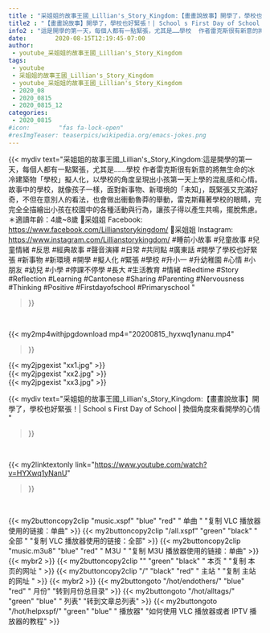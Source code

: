 ```yaml
---
title : "采姐姐的故事王國_Lillian's_Story_Kingdom:【畫畫說故事】開學了，學校也好緊張！| School s First Day of School | 換個角度來看開學的心情 "
title2 : "【畫畫說故事】開學了，學校也好緊張！| School s First Day of School | 換個角度來看開學的心情 "
info2 : "這是開學的第一天，每個人都有一點緊張，尤其是……學校  作者雷克斯很有新意的將無生命的冰冷建築物「學校」擬人化，以學校的角度呈現出小孩第一天上學的混亂感和心情。故事中的學校，就像孩子一樣，面對新事物、新環境的「未知」，既緊張又充滿好奇，不但在意別人的看法，也會做出衝動魯莽的舉動，雷克斯藉著學校的眼睛，完完全全描繪出小孩在校園中的各種活動與行為，讓孩子得以產生共鳴，擺脫焦慮。  ＊適讀年齡：4歲~8歲  📍采姐姐 Facebook: https://www.facebook.com/Lillianstorykingdom/ 📍采姐姐 Instagram: https://www.instagram.com/Lillianstorykingdom/  #睡前小故事 #兒童故事 #兒童情緒 #反思 #經典故事 #聲音演繹 #日常 #共同點 #廣東話 #開學了學校也好緊張 #新事物 #新環境 #開學 #擬人化 #緊張 #學校 #升小一 #升幼稚園 #心情 #小朋友 #幼兒 #小學 #停課不停學 #長大 #生活教育 #情緒 #Bedtime #Story #Reflection #Learning #Cantonese #Sharing #Parenting #Nervousness #Thinking #Positive #Firstdayofschool #Primaryschool "
date:        2020-08-15T12:19:45-07:00
author:
 - youtube_采姐姐的故事王國_Lillian's_Story_Kingdom
tags:
 - youtube
 - 采姐姐的故事王國_Lillian's_Story_Kingdom
 - youtube_采姐姐的故事王國_Lillian's_Story_Kingdom
 - 2020_08
 - 2020_0815
 - 2020_0815_12
categories:
 - 2020_0815
#icon:        "fas fa-lock-open"
#resImgTeaser: teaserpics/wikipedia.org/emacs-jokes.png
---
```


{{< mydiv text="采姐姐的故事王國_Lillian's_Story_Kingdom:這是開學的第一天，每個人都有一點緊張，尤其是……學校  作者雷克斯很有新意的將無生命的冰冷建築物「學校」擬人化，以學校的角度呈現出小孩第一天上學的混亂感和心情。故事中的學校，就像孩子一樣，面對新事物、新環境的「未知」，既緊張又充滿好奇，不但在意別人的看法，也會做出衝動魯莽的舉動，雷克斯藉著學校的眼睛，完完全全描繪出小孩在校園中的各種活動與行為，讓孩子得以產生共鳴，擺脫焦慮。  ＊適讀年齡：4歲~8歲  📍采姐姐 Facebook: https://www.facebook.com/Lillianstorykingdom/ 📍采姐姐 Instagram: https://www.instagram.com/Lillianstorykingdom/  #睡前小故事 #兒童故事 #兒童情緒 #反思 #經典故事 #聲音演繹 #日常 #共同點 #廣東話 #開學了學校也好緊張 #新事物 #新環境 #開學 #擬人化 #緊張 #學校 #升小一 #升幼稚園 #心情 #小朋友 #幼兒 #小學 #停課不停學 #長大 #生活教育 #情緒 #Bedtime #Story #Reflection #Learning #Cantonese #Sharing #Parenting #Nervousness #Thinking #Positive #Firstdayofschool #Primaryschool "
>}}
<br>


{{< my2mp4withjpgdownload mp4="20200815_hyxwq1ynanu.mp4"
>}}

{{< my2jpgexist "xx1.jpg" >}}<br>
{{< my2jpgexist "xx2.jpg" >}}<br>
{{< my2jpgexist "xx3.jpg" >}}<br>



{{< mydiv text="采姐姐的故事王國_Lillian's_Story_Kingdom:【畫畫說故事】開學了，學校也好緊張！| School s First Day of School | 換個角度來看開學的心情 "
>}}
<br>

{{< my2linktextonly link="https://www.youtube.com/watch?v=HYXwq1yNanU"
>}}


<br>

{{< my2buttoncopy2clip "music.xspf"        "blue"   "red"    " 单曲 "  "复制 VLC 播放器使用的链接：单曲" >}} {{< my2buttoncopy2clip "/all.xspf"         "green"  "black"  " 全部 "  "复制 VLC 播放器使用的链接：全部" >}} {{< my2buttoncopy2clip "music.m3u8"        "blue"   "red"    " M3U  "    "复制 M3U 播放器使用的链接：单曲" >}} {{< mybr2 >}} {{< my2buttoncopy2clip ""                  "green"  "black"  " 本页 "    "复制 本页的网址 " >}} {{< my2buttoncopy2clip "/"                 "black"  "red"    " 主站 "    "复制 主站的网址 " >}} {{< mybr2 >}} {{< my2buttongoto      "/hot/endothers/"   "blue"   "red"    " 月份"   "转到月份总目录" >}} {{< my2buttongoto      "/hot/alltags/"     "green"  "blue"   " 列表"   "转到文章总列表" >}} {{< my2buttongoto      "/hot/helpxspf/"    "green"  "blue"   " 播放器" "如何使用 VLC 播放器或者 IPTV 播放器的教程" >}} 
